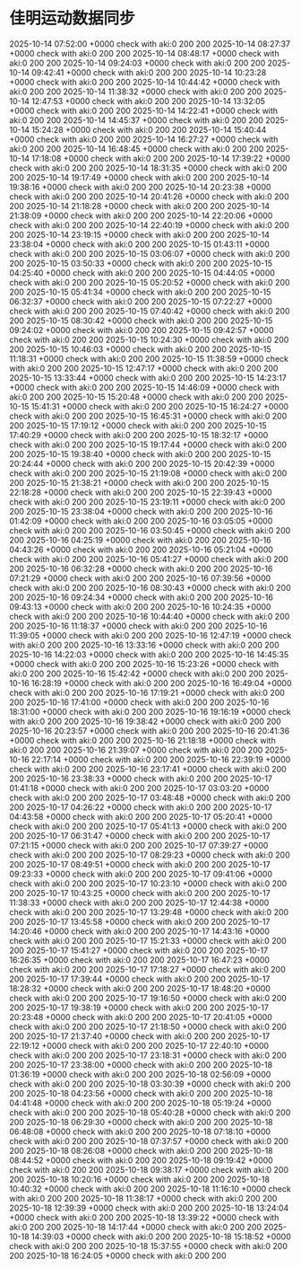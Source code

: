 # 佳明运动数据同步
2025-10-14 07:52:00 +0000 check with aki:0 200 200
2025-10-14 08:27:37 +0000 check with aki:0 200 200
2025-10-14 08:48:17 +0000 check with aki:0 200 200
2025-10-14 09:24:03 +0000 check with aki:0 200 200
2025-10-14 09:42:41 +0000 check with aki:0 200 200
2025-10-14 10:23:28 +0000 check with aki:0 200 200
2025-10-14 10:44:42 +0000 check with aki:0 200 200
2025-10-14 11:38:32 +0000 check with aki:0 200 200
2025-10-14 12:47:53 +0000 check with aki:0 200 200
2025-10-14 13:32:05 +0000 check with aki:0 200 200
2025-10-14 14:22:41 +0000 check with aki:0 200 200
2025-10-14 14:45:37 +0000 check with aki:0 200 200
2025-10-14 15:24:28 +0000 check with aki:0 200 200
2025-10-14 15:40:44 +0000 check with aki:0 200 200
2025-10-14 16:27:27 +0000 check with aki:0 200 200
2025-10-14 16:48:45 +0000 check with aki:0 200 200
2025-10-14 17:18:08 +0000 check with aki:0 200 200
2025-10-14 17:39:22 +0000 check with aki:0 200 200
2025-10-14 18:31:35 +0000 check with aki:0 200 200
2025-10-14 19:17:49 +0000 check with aki:0 200 200
2025-10-14 19:38:16 +0000 check with aki:0 200 200
2025-10-14 20:23:38 +0000 check with aki:0 200 200
2025-10-14 20:41:26 +0000 check with aki:0 200 200
2025-10-14 21:18:28 +0000 check with aki:0 200 200
2025-10-14 21:38:09 +0000 check with aki:0 200 200
2025-10-14 22:20:06 +0000 check with aki:0 200 200
2025-10-14 22:40:19 +0000 check with aki:0 200 200
2025-10-14 23:19:15 +0000 check with aki:0 200 200
2025-10-14 23:38:04 +0000 check with aki:0 200 200
2025-10-15 01:43:11 +0000 check with aki:0 200 200
2025-10-15 03:06:07 +0000 check with aki:0 200 200
2025-10-15 03:50:33 +0000 check with aki:0 200 200
2025-10-15 04:25:40 +0000 check with aki:0 200 200
2025-10-15 04:44:05 +0000 check with aki:0 200 200
2025-10-15 05:20:52 +0000 check with aki:0 200 200
2025-10-15 05:41:34 +0000 check with aki:0 200 200
2025-10-15 06:32:37 +0000 check with aki:0 200 200
2025-10-15 07:22:27 +0000 check with aki:0 200 200
2025-10-15 07:40:42 +0000 check with aki:0 200 200
2025-10-15 08:30:42 +0000 check with aki:0 200 200
2025-10-15 09:24:02 +0000 check with aki:0 200 200
2025-10-15 09:42:57 +0000 check with aki:0 200 200
2025-10-15 10:24:30 +0000 check with aki:0 200 200
2025-10-15 10:46:03 +0000 check with aki:0 200 200
2025-10-15 11:18:31 +0000 check with aki:0 200 200
2025-10-15 11:38:59 +0000 check with aki:0 200 200
2025-10-15 12:47:17 +0000 check with aki:0 200 200
2025-10-15 13:33:44 +0000 check with aki:0 200 200
2025-10-15 14:23:17 +0000 check with aki:0 200 200
2025-10-15 14:46:09 +0000 check with aki:0 200 200
2025-10-15 15:20:48 +0000 check with aki:0 200 200
2025-10-15 15:41:31 +0000 check with aki:0 200 200
2025-10-15 16:24:27 +0000 check with aki:0 200 200
2025-10-15 16:45:31 +0000 check with aki:0 200 200
2025-10-15 17:19:12 +0000 check with aki:0 200 200
2025-10-15 17:40:29 +0000 check with aki:0 200 200
2025-10-15 18:32:17 +0000 check with aki:0 200 200
2025-10-15 19:17:44 +0000 check with aki:0 200 200
2025-10-15 19:38:40 +0000 check with aki:0 200 200
2025-10-15 20:24:44 +0000 check with aki:0 200 200
2025-10-15 20:42:39 +0000 check with aki:0 200 200
2025-10-15 21:19:08 +0000 check with aki:0 200 200
2025-10-15 21:38:21 +0000 check with aki:0 200 200
2025-10-15 22:18:28 +0000 check with aki:0 200 200
2025-10-15 22:39:43 +0000 check with aki:0 200 200
2025-10-15 23:19:11 +0000 check with aki:0 200 200
2025-10-15 23:38:04 +0000 check with aki:0 200 200
2025-10-16 01:42:09 +0000 check with aki:0 200 200
2025-10-16 03:05:05 +0000 check with aki:0 200 200
2025-10-16 03:50:45 +0000 check with aki:0 200 200
2025-10-16 04:25:19 +0000 check with aki:0 200 200
2025-10-16 04:43:26 +0000 check with aki:0 200 200
2025-10-16 05:21:04 +0000 check with aki:0 200 200
2025-10-16 05:41:27 +0000 check with aki:0 200 200
2025-10-16 06:32:28 +0000 check with aki:0 200 200
2025-10-16 07:21:29 +0000 check with aki:0 200 200
2025-10-16 07:39:56 +0000 check with aki:0 200 200
2025-10-16 08:30:43 +0000 check with aki:0 200 200
2025-10-16 09:24:34 +0000 check with aki:0 200 200
2025-10-16 09:43:13 +0000 check with aki:0 200 200
2025-10-16 10:24:35 +0000 check with aki:0 200 200
2025-10-16 10:44:40 +0000 check with aki:0 200 200
2025-10-16 11:18:37 +0000 check with aki:0 200 200
2025-10-16 11:39:05 +0000 check with aki:0 200 200
2025-10-16 12:47:19 +0000 check with aki:0 200 200
2025-10-16 13:33:16 +0000 check with aki:0 200 200
2025-10-16 14:22:03 +0000 check with aki:0 200 200
2025-10-16 14:45:35 +0000 check with aki:0 200 200
2025-10-16 15:23:26 +0000 check with aki:0 200 200
2025-10-16 15:42:42 +0000 check with aki:0 200 200
2025-10-16 16:28:19 +0000 check with aki:0 200 200
2025-10-16 16:49:04 +0000 check with aki:0 200 200
2025-10-16 17:19:21 +0000 check with aki:0 200 200
2025-10-16 17:41:00 +0000 check with aki:0 200 200
2025-10-16 18:31:00 +0000 check with aki:0 200 200
2025-10-16 19:16:19 +0000 check with aki:0 200 200
2025-10-16 19:38:42 +0000 check with aki:0 200 200
2025-10-16 20:23:57 +0000 check with aki:0 200 200
2025-10-16 20:41:36 +0000 check with aki:0 200 200
2025-10-16 21:18:18 +0000 check with aki:0 200 200
2025-10-16 21:39:07 +0000 check with aki:0 200 200
2025-10-16 22:17:14 +0000 check with aki:0 200 200
2025-10-16 22:39:19 +0000 check with aki:0 200 200
2025-10-16 23:17:41 +0000 check with aki:0 200 200
2025-10-16 23:38:33 +0000 check with aki:0 200 200
2025-10-17 01:41:18 +0000 check with aki:0 200 200
2025-10-17 03:03:20 +0000 check with aki:0 200 200
2025-10-17 03:48:48 +0000 check with aki:0 200 200
2025-10-17 04:26:22 +0000 check with aki:0 200 200
2025-10-17 04:43:58 +0000 check with aki:0 200 200
2025-10-17 05:20:41 +0000 check with aki:0 200 200
2025-10-17 05:41:13 +0000 check with aki:0 200 200
2025-10-17 06:31:47 +0000 check with aki:0 200 200
2025-10-17 07:21:15 +0000 check with aki:0 200 200
2025-10-17 07:39:27 +0000 check with aki:0 200 200
2025-10-17 08:29:23 +0000 check with aki:0 200 200
2025-10-17 08:49:51 +0000 check with aki:0 200 200
2025-10-17 09:23:33 +0000 check with aki:0 200 200
2025-10-17 09:41:06 +0000 check with aki:0 200 200
2025-10-17 10:23:10 +0000 check with aki:0 200 200
2025-10-17 10:43:25 +0000 check with aki:0 200 200
2025-10-17 11:38:33 +0000 check with aki:0 200 200
2025-10-17 12:44:38 +0000 check with aki:0 200 200
2025-10-17 13:29:48 +0000 check with aki:0 200 200
2025-10-17 13:45:58 +0000 check with aki:0 200 200
2025-10-17 14:20:46 +0000 check with aki:0 200 200
2025-10-17 14:43:16 +0000 check with aki:0 200 200
2025-10-17 15:21:33 +0000 check with aki:0 200 200
2025-10-17 15:41:27 +0000 check with aki:0 200 200
2025-10-17 16:26:35 +0000 check with aki:0 200 200
2025-10-17 16:47:23 +0000 check with aki:0 200 200
2025-10-17 17:18:27 +0000 check with aki:0 200 200
2025-10-17 17:39:44 +0000 check with aki:0 200 200
2025-10-17 18:28:32 +0000 check with aki:0 200 200
2025-10-17 18:48:20 +0000 check with aki:0 200 200
2025-10-17 19:16:50 +0000 check with aki:0 200 200
2025-10-17 19:38:19 +0000 check with aki:0 200 200
2025-10-17 20:23:48 +0000 check with aki:0 200 200
2025-10-17 20:41:05 +0000 check with aki:0 200 200
2025-10-17 21:18:50 +0000 check with aki:0 200 200
2025-10-17 21:37:40 +0000 check with aki:0 200 200
2025-10-17 22:19:12 +0000 check with aki:0 200 200
2025-10-17 22:40:10 +0000 check with aki:0 200 200
2025-10-17 23:18:31 +0000 check with aki:0 200 200
2025-10-17 23:38:00 +0000 check with aki:0 200 200
2025-10-18 01:36:19 +0000 check with aki:0 200 200
2025-10-18 02:56:09 +0000 check with aki:0 200 200
2025-10-18 03:30:39 +0000 check with aki:0 200 200
2025-10-18 04:23:56 +0000 check with aki:0 200 200
2025-10-18 04:41:48 +0000 check with aki:0 200 200
2025-10-18 05:19:24 +0000 check with aki:0 200 200
2025-10-18 05:40:28 +0000 check with aki:0 200 200
2025-10-18 06:29:30 +0000 check with aki:0 200 200
2025-10-18 06:48:08 +0000 check with aki:0 200 200
2025-10-18 07:18:10 +0000 check with aki:0 200 200
2025-10-18 07:37:57 +0000 check with aki:0 200 200
2025-10-18 08:26:08 +0000 check with aki:0 200 200
2025-10-18 08:44:52 +0000 check with aki:0 200 200
2025-10-18 09:19:42 +0000 check with aki:0 200 200
2025-10-18 09:38:17 +0000 check with aki:0 200 200
2025-10-18 10:20:16 +0000 check with aki:0 200 200
2025-10-18 10:40:32 +0000 check with aki:0 200 200
2025-10-18 11:16:10 +0000 check with aki:0 200 200
2025-10-18 11:38:17 +0000 check with aki:0 200 200
2025-10-18 12:39:39 +0000 check with aki:0 200 200
2025-10-18 13:24:04 +0000 check with aki:0 200 200
2025-10-18 13:39:22 +0000 check with aki:0 200 200
2025-10-18 14:17:44 +0000 check with aki:0 200 200
2025-10-18 14:39:03 +0000 check with aki:0 200 200
2025-10-18 15:18:52 +0000 check with aki:0 200 200
2025-10-18 15:37:55 +0000 check with aki:0 200 200
2025-10-18 16:24:05 +0000 check with aki:0 200 200
